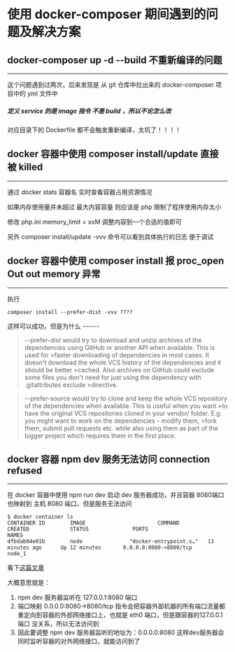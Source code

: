 # 使用 docker-composer 期间遇到的问题及解决方案

docker-composer up -d --build 不重新编译的问题
--------------
**********

这个问题遇到过两次，后来发现是 
从 git 仓库中拉出来的 docker-composer 项目中的 yml 文件中

##### 定义 service 的是 image 指令 不是 build ，所以不论怎么改

对应目录下的 Dockerfile 都不会触发重新编译，太坑了！！！！

docker 容器中使用 composer install/update 直接被 killed
--------------
**********

通过 docker stats 容器名 实时查看容器占用资源情况

如果内存使用量并未超过 最大内容容量  则应该是 php 限制了程序使用内存太小

修改 php.ini memory_limit = xxM 调整内容到一个合适的值即可

另外 composer install/update -vvv 命令可以看到具体执行的日志 便于调试

docker 容器中使用 composer install 报 proc_open Out out memory 异常
--------------
**********

执行  

```Shell
composer install --prefer-dist -vvv ???? 
```

这样可以成功，但是为什么 ------

>--prefer-dist would try to download and unzip archives of the dependencies using GitHub or another API when available. This is used for >faster downloading of dependencies in most cases. It doesn't download the whole VCS history of the dependencies and it should be better >cached. Also archives on GitHub could exclude some files you don't need for just using the dependency with .gitattributes exclude >directive.

>--prefer-source would try to clone and keep the whole VCS repository of the dependencies when available. This is useful when you want >to have the original VCS repositories cloned in your vendor/ folder. E.g. you might want to work on the dependencies - modify them, >fork them, submit pull requests etc. while also using them as part of the bigger project which requires them in the first place.


docker 容器 npm dev 服务无法访问 connection refused
--------------
**********

在 docker 容器中使用  npm run dev 启动 dev 服务器成功，并且容器 8080端口也映射到 主机 8080 端口，但是服务无法访问

```SHELL
$ docker container ls
CONTAINER ID        IMAGE                       COMMAND                  CREATED             STATUS              PORTS                                      NAMES
dfbdab04e01b        node               "docker-entrypoint.s…"   13 minutes ago      Up 12 minutes       0.0.0.0:8080->8080/tcp                     node_1

```

看下[这篇文章](https://pythonspeed.com/articles/docker-connection-refused/)

大概意思就是：
1. npm dev 服务器监听在 127.0.0.1:8080 端口
2. 端口映射  0.0.0.0:8080->8080/tcp 指令会把容器外部机器的所有端口流量都重定向到容器的外部网络接口上，也就是 eth0 端口，但是跟容器的127.0.0.1端口
   没关系，所以无法访问到
3. 因此要调整 npm dev 服务器监听的地址为：0.0.0.0:8080 这样dev服务器会同时监听容器的对外网络接口，就能访问到了
